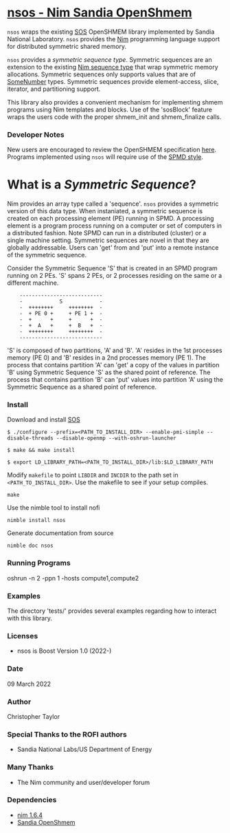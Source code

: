 <!-- Copyright (c) 2022 Christopher Taylor                                          -->
<!--                                                                                -->
<!--   Distributed under the Boost Software License, Version 1.0. (See accompanying -->
<!--   file LICENSE_1_0.txt or copy at http://www.boost.org/LICENSE_1_0.txt)        -->
# [nsos - Nim Sandia OpenShmem](https://github.com/ct-clmsn/nsos)

`nsos` wraps the existing [SOS](https://github.com/Sandia-OpenSHMEM/SOS) OpenSHMEM library implemented by Sandia National
Laboratory. `nsos` provides the [Nim](https://nim-lang.org) programming language support for distributed symmetric shared
memory.

`nsos` provides a *symmetric sequence type*. Symmetric sequences are an extension to the existing [Nim sequence type](https://nim-lang.org/docs/system.html#seq)
that wrap symmetric memory allocations. Symmetric sequences only supports values that are of [SomeNumber](https://nim-lang.org/docs/system.html#SomeNumber) types.
Symmetric sequences provide element-access, slice, iterator, and partitioning support.

This library also provides a convenient mechanism for implementing shmem programs using Nim templates and blocks.
Use of the 'sosBlock' feature wraps the users code with the proper shmem_init and shmem_finalize calls.

### Developer Notes

New users are encouraged to review the OpenSHMEM specification [here](http://openshmem.org/site/Specification). Programs
implemented using `nsos` will require use of the [SPMD style](https://en.wikipedia.org/wiki/SPMD).

# What is a *Symmetric Sequence*?

Nim provides an array type called a 'sequence'. `nsos` provides a symmetric version of this data type. When instaniated, a
symmetric sequence is created on each processing element (PE) running in SPMD. A processing element is a program process running
on a computer or set of computers in a distributed fashion. Note SPMD can run in a distributed (cluster) or a single machine
setting. Symmetric sequences are novel in that they are globally addressable. Users can 'get' from and 'put' into a remote
instance of the symmetric sequence.

Consider the Symmetric Sequence 'S' that is created in an SPMD program running on 2 PEs. 'S' spans 2 PEs, or 2 processes residing
on the same or a different machine.

        ---------------------------
        -            S            -
        -  ++++++++     ++++++++  -
        -  + PE 0 +     + PE 1 +  -
        -  +      +     +      +  -
        -  +  A   +     +  B   +  -
        -  ++++++++     ++++++++  -
        ---------------------------

'S' is composed of two partitions, 'A' and 'B'. 'A' resides in the 1st processes memory (PE 0) and 'B' resides in a 2nd processes
memory (PE 1). The process that contains partition 'A' can 'get' a copy of the values in partition 'B' using Symmetric Sequence 'S'
as the shared point of reference. The process that contains partition 'B' can 'put' values into partition 'A' using the Symmetric
Sequence as a shared point of reference.

### Install

Download and install [SOS](https://github.com/Sandia-OpenSHMEM/SOS)
```
$ ./configure --prefix=<PATH_TO_INSTALL_DIR> --enable-pmi-simple --disable-threads --disable-openmp --with-oshrun-launcher

$ make && make install

$ export LD_LIBRARY_PATH=<PATH_TO_INSTALL_DIR>/lib:$LD_LIBRARY_PATH
```

Modify `makefile` to point `LIBDIR` and `INCDIR` to the
path set in `<PATH_TO_INSTALL_DIR>`. Use the makefile to
see if your setup compiles.
```
make
```

Use the nimble tool to install nofi
```
nimble install nsos
```

Generate documentation from source
```
nimble doc nsos
```

### Running Programs

oshrun -n 2 -ppn 1 -hosts compute1,compute2

### Examples

The directory 'tests/' provides several examples regarding
how to interact with this library.

### Licenses

* nsos is Boost Version 1.0 (2022-)

### Date

09 March 2022

### Author

Christopher Taylor

### Special Thanks to the ROFI authors

* Sandia National Labs/US Department of Energy

### Many Thanks

* The Nim community and user/developer forum

### Dependencies

* [nim 1.6.4](https://nim-lang.org)
* [Sandia OpenShmem](https://github.com/pnnl/rofi)
